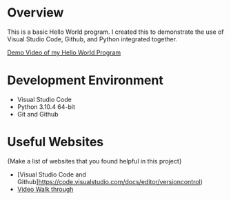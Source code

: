 # Overview

This is a basic Hello World program. I created this to demonstrate the use of Visual Studio Code, Github, and Python integrated together.

[Demo Video of my Hello World Program](https://youtu.be/1dAWUNGO9q8)

# Development Environment

* Visual Studio Code
* Python 3.10.4 64-bit
* Git and Github

# Useful Websites

{Make a list of websites that you found helpful in this project}
* [Visual Studio Code and Github]https://code.visualstudio.com/docs/editor/versioncontrol)
* [Video Walk through](https://video.byui.edu/media/t/1_zyyx43ke)